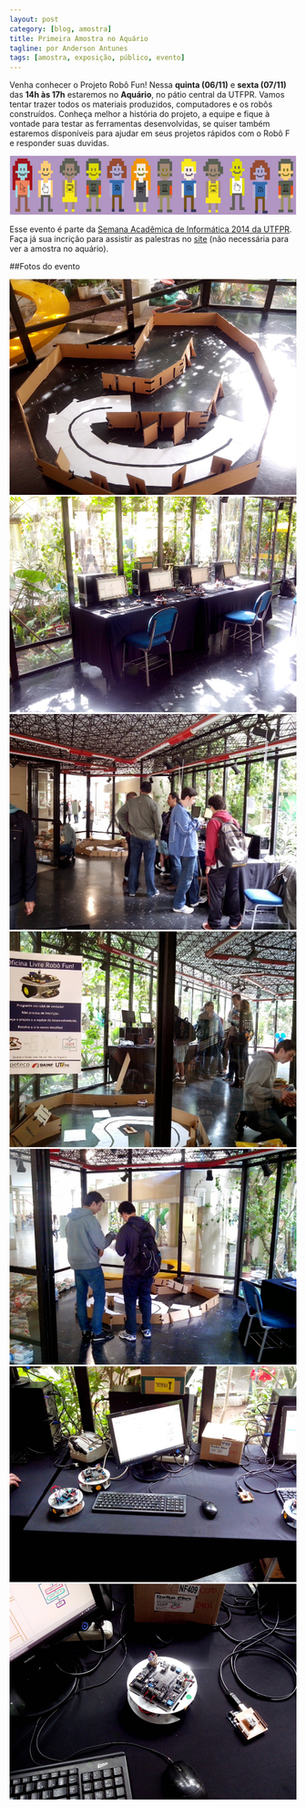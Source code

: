 ```yaml
---
layout: post
category: [blog, amostra]
title: Primeira Amostra no Aquário
tagline: por Anderson Antunes
tags: [amostra, exposição, público, evento]
---
```


Venha conhecer o Projeto Robô Fun! Nessa **quinta (06/11)** e **sexta (07/11)** das **14h às 17h** estaremos no **Aquário**, no pátio central da UTFPR. Vamos tentar trazer todos os materiais produzidos, computadores e os robôs construídos. Conheça melhor a história do projeto, a equipe e fique à vontade para testar as ferramentas desenvolvidas, se quiser também estaremos disponíveis para ajudar em seus projetos rápidos com o Robô F e responder suas duvidas.

<!--more-->

<center><img src="/assets/img/posts/sinfo.png"></center>

Esse evento é parte da [Semana Acadêmica de Informática 2014 da UTFPR](https://www.facebook.com/semanaInformaticaUTFPR). Faça já sua incrição para assistir as palestras no [site](http://seminfo.dainf.ct.utfpr.edu.br/) (não necessária para ver a amostra no aquário).


##Fotos do evento

<center><img src="/assets/img/posts/aquario00.jpg"></center>
<center><img src="/assets/img/posts/aquario01.jpg"></center>
<center><img src="/assets/img/posts/aquario02.jpg"></center>
<center><img src="/assets/img/posts/aquario03.jpg"></center>
<center><img src="/assets/img/posts/aquario04.jpg"></center>
<center><img src="/assets/img/posts/aquario05.jpg"></center>
<center><img src="/assets/img/posts/aquario06.jpg"></center>
